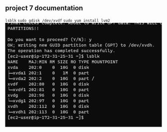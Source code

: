## project 7 documentation
`lsblk`
`sudo gdisk /dev/xvdf`
`sudo yum install lvm2`
![mount points exported](./images/partitions%20created%20for%20f%2Cg%2Ch.png)